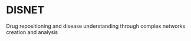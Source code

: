 # DISNET
Drug repositioning and disease understanding through complex networks creation and analysis


